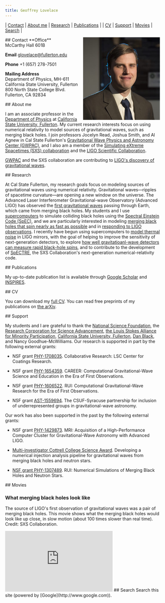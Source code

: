 ```yaml
---
title: Geoffrey Lovelace
---
```


| [Contact](#Contact) | [About me](#About) | [Research](#Research) | [Publications](#Publications) | 
| [CV](#CV) | [Support](#Support) | [Movies](#Movies) | [Search](#Search) |

<a name="Contact">
## Contact 
<img align="right" src="assets/GeoffreyLovelace_Website(1).jpg" width="250">
**Office**<br> McCarthy Hall 601B

**Email** [glovelace@fullerton.edu](mailto:glovelace@fullerton.edu)

**Phone** +1 (657) 278-7501

**Mailing Address**<br>
Department of Physics, MH-611<br>
California State University, Fullerton<br>
800 North State College Blvd.<br>
Fullerton, CA 92834<br>

<a name="About">
## About me 
  
I am an associate professor in the [Department of Physics](http://physics.fullerton.edu/) at [California State University, Fullerton](http://www.fullerton.edu). My current research interests focus on using numerical relativity to model sources of gravitational waves, such as merging black holes. I join professors Jocelyn Read, Joshua Smith, and Al Agnew in Cal State Fullerton's [Gravitational Wave Physics and Astronomy Center (GWPAC)](http://physics.fullerton.edu/GWPAC/), and I also am a member of the [Simulating eXtreme Spacetimes (SXS) collaboration](http://www.black-holes.org/) and the [LIGO Scientific Collaboration](http://ligo.org/). 

[GWPAC](http://news.fullerton.edu/gravitational-waves/) and the SXS collaboration are contributing to [LIGO's discovery of gravitational waves](https://www.ligo.caltech.edu/news/ligo20160211).

<a name="Research">
## Research 
  
At Cal State Fullerton, my research goals focus on modeling sources of gravitational waves using numerical relativity. Gravitational waves—ripples of spacetime curvature—are opening a new window on the universe. The Advanced Laser Interferometer Gravitational-wave Observatory (Advanced LIGO) has observed the [first gravitational waves](http://arxiv.org/abs/arXiv:1602.03837) passing through Earth, which came from merging black holes. My students and I use [supercomputers](http://physics.fullerton.edu/gwpac/news/highlights/172-orca-upgrade) to simulate colliding black holes using the [Spectral Einstein Code (SpEC)](http://black-holes.org/SpEC.html), and we are particularly interested in modeling  [merging black holes that spin nearly as fast as possible](http://arxiv.org/abs/arXiv:1412.1803) and in [responding to LIGO observations](http://arxiv.org/abs/arXiv:1607.05377). I recently have begun using supercomputers to [model thermal noise](https://arxiv.org/abs/1707.07774) in LIGO mirrors, with the goal of helping to improve the sensitivity of next-generation detectors, to explore [how well gravitatioanl-wave detectors can measure rapid black-hole spins](https://arxiv.org/abs/1804.03704), and to contribute to the development of [SpECTRE](http://github.com/sxs-collaboration/spectre), the SXS Collaboration's next-generation numerical-relativity code.

<a name="Publications">
## Publications
  
My up-to-date publication list is available through [Google Scholar](https://scholar.google.com/citations?hl=en&user=NmbTrBEAAAAJ&view_op=list_works&sortby=pubdate) and [INSPIRES](https://inspirehep.net/author/profile/G.Lovelace.1).

<a name="CV">
## CV 
  
You can download my [full CV](assets/CV.pdf). You can read free preprints of my publications on [the arXiv](https://arxiv.org/search/?searchtype=author&query=%22Lovelace%2C+Geoffrey%22&size=200&order=-announced_date_first).

<a name="Support">
## Support 
  
My students and I are grateful to thank the [National Science Foundation](http://www.nsf.gov/), the [Research Corporation for Science Advancement](http://rescorp.org/), [the Louis Stokes Alliance for Minority Participation](http://www.fullerton.edu/lsamp/), [California State University, Fullerton](http://www.fullerton.edu), [Dan Black](http://news.fullerton.edu/2017su/CSU-Dan-Black%20.aspx), and Nancy Goodhue-McWilliams. Our research is supported in part by the following external grants:

* NSF grant [PHY-1708035](https://www.nsf.gov/awardsearch/showAward?AWD_ID=1708035). Collaborative Research: LSC Center for Coatings Research.

* NSF grant [PHY-1654359](https://www.nsf.gov/awardsearch/showAward?AWD_ID=1654359). CAREER: Computational Gravitational-Wave Science and Education in the Era of First Observations.

* NSF grant [PHY-1606522](http://www.nsf.gov/awardsearch/showAward?AWD_ID=1606522&HistoricalAwards=false). RUI: Computational Gravitational-Wave Research for the Era of First Observations.

* NSF grant [AST-1559694](http://www.nsf.gov/awardsearch/showAward?AWD_ID=1559694&HistoricalAwards=false). The CSUF-Syracuse partnership for inclusion of underrepresented groups in gravitational-wave astronomy.

Our work has also been supported in the past by the following external grants:

* NSF grant [PHY-1429873](http://www.nsf.gov/awardsearch/showAward?AWD_ID=1429873&HistoricalAwards=false). MRI: Acquisition of a High-Performance Computer Cluster for Gravitational-Wave Astronomy with Advanced LIGO.

* [Multi-investigator Cottrell College Science Award](http://physics.fullerton.edu/gwpac/news/highlights/167-jocelyn-geoffrey-rescorp). Developing a numerical injection analysis pipeline for gravitational waves from merging black holes and neutron stars.

* [NSF grant PHY-1307489](http://www.nsf.gov/awardsearch/showAward?AWD_ID=1307489&HistoricalAwards=false). RUI: Numerical Simulations of Merging Black Holes and Neutron Stars.

<a name="Movies">
## Movies
  
### What merging black holes look like

The source of LIGO's first observation of gravitational waves was a pair of merging black holes. This movie shows what the merging black holes would look like up close, in slow motion (about 100 times slower than real time). Credit: SXS Collaboration.

<iframe width="350" height="197" src="https://www.youtube.com/embed/Zt8Z_uzG71o" frameborder="0" allow="autoplay; encrypted-media" allowfullscreen></iframe>

<a name="Search">
## Search
Search this site (powered by [Google](http://www.google.com)).
<script>
  (function() {
    var cx = '004225925451245191150:jtg9_7ol2mg';
    var gcse = document.createElement('script');
    gcse.type = 'text/javascript';
    gcse.async = true;
    gcse.src = 'https://cse.google.com/cse.js?cx=' + cx;
    var s = document.getElementsByTagName('script')[0];
    s.parentNode.insertBefore(gcse, s);
  })();
</script>
<gcse:searchbox-only></gcse:searchbox-only>
